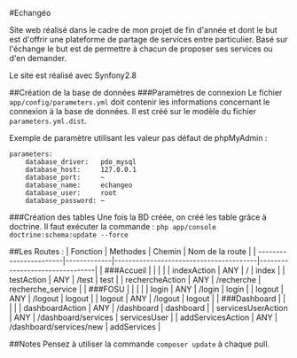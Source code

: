 #Echangéo

Site web réalisé dans le cadre de mon projet de fin d'année et dont le but est d'offrir une plateforme de partage de services entre particulier.
Basé sur l'échange le but est de permettre à chacun de proposer ses services ou d'en demander.

Le site est réalisé avec Synfony2.8

##Création de la base de données
###Paramètres de connexion
Le fichier `app/config/parameters.yml` doit contenir les informations concernant le connexion à la base de données.
Il est créé sur le modèle du fichier `parameters.yml.dist`.

Exemple de paramètre utilisant les valeur pas défaut de phpMyAdmin :

	parameters:
		database_driver:   pdo_mysql
	    database_host:     127.0.0.1
	    database_port:     ~
	    database_name:     echangeo
	    database_user:     root
	    database_password: ~    
	    
###Création des tables
Une fois la BD créée, on créé les table grâce à doctrine. Il faut exécuter la commande :
`php app/console doctrine:schema:update --force`

##Les Routes :
| Fonction               | Methodes    | Chemin                                 | Nom de la route                |
| -----------------------|-------------|----------------------------------------|--------------------------------|
| ###Accueil             |             |                                        |                                |
| indexAction            | ANY         | /                                      | index                          |
| testAction             | ANY         | /test                                  | test                           |
| rechercheAction        | ANY         | /recherche                             | recherche_service              |
| ###FOSU                |             |                                        |                                |
| login                  | ANY         | /login                                 | login                          |
| logout                 | ANY         | /logout                                | logout                         |
| logout                 | ANY         | /logout                                | logout                         |
| ###Dashboard           |             |                                        |                                |
| dashboardAction        | ANY         | /dashboard                             | dashboard                      |
| servicesUserAction     | ANY         | /dashboard/services                    | servicesUser                   |
| addServicesAction      | ANY         | /dashboard/services/new                | addServices                    |

##Notes
Pensez à utiliser la commande `composer update` à chaque pull.
